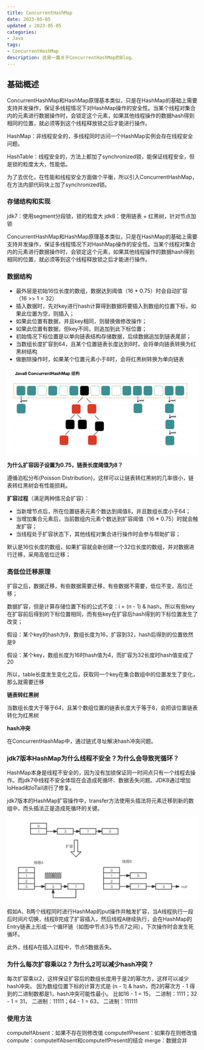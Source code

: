 ```yaml
---
title: ConcurrentHashMap
date: 2023-05-05
updated : 2023-05-05
categories: 
- Java
tags: 
- ConcurrentHashMap
description: 这是一篇关于ConcurrentHashMap的Blog。
---
```


## 基础概述

ConcurrentHashMap和HashMap原理基本类似，只是在HashMap的基础上需要支持并发操作，保证多线程情况下对HashMap操作的安全性。当某个线程对集合内的元素进行数据操作时，会锁定这个元素，如果其他线程操作的数据hash得到相同的位置，就必须等到这个线程释放锁之后才能进行操作。

HashMap：非线程安全的，多线程同时访问一个HashMap实例会存在线程安全问题。

HashTable：线程安全的，方法上都加了synchronized锁，能保证线程安全，但是锁的粒度太大，性能低。

为了去优化，在性能和线程安全方面做个平衡，所以引入ConcurrentHashMap，在方法内部代码块上加了synchronized锁。

### 存储结构和实现

jdk7：使用segment分段锁，锁的粒度大
jdk8：使用链表 + 红黑树，针对节点加锁

ConcurrentHashMap和HashMap原理基本类似，只是在HashMap的基础上需要支持并发操作，保证多线程情况下对HashMap操作的安全性。当某个线程对集合内的元素进行数据操作时，会锁定这个元素，如果其他线程操作的数据hash得到相同的位置，就必须等到这个线程释放锁之后才能进行操作。

### 数据结构

- 最外层是初始16位长度的数组，数据达到阈值（16 * 0.75）时会自动扩容（16 >> 1 = 32）
- 插入数据时，先对key进行hash计算得到数据将要插入到数组的位置下标，如果此位置为空，则插入；
- 如果此位置有数据，并且key相同，则替换做修改操作；
- 如果此位置有数据，但key不同，则追加到此下标位置；
- 初始情况下标位置是以单向链表结构存储数据，后续数据追加到链表尾部；
- 当数组长度扩容到64，且某个位置链表长度达到8时，会将单向链表转换为红黑树结构
- 做删除操作时，如果某个位置元素小于8时，会将红黑树转换为单向链表

![image-20230505223745252](ConcurrentHashMap/image-20230505223745252.png)

**为什么扩容因子设置为0.75，链表长度阈值为8？**

遵循泊松分布(Poisson Distribution)，这样可以让链表转红黑树的几率很小，链表转红黑树会有性能损耗。

**扩容过程**（满足两种情况会扩容）：

- 当新增节点后，所在位置链表元素个数达到阈值8，并且数组长度小于64；
- 当增加集合元素后，当前数组内元素个数达到扩容阈值（16 * 0.75）时就会触发扩容；
- 当线程处于扩容状态下，其他线程对集合进行操作时会参与帮助扩容；

默认是16位长度的数组，如果扩容就会新创建一个32位长度的数组，并对数据进行迁移，采用高低位迁移；

### 高低位迁移原理

扩容之后，数据迁移，有些数据需要迁移，有些数据不需要，低位不变，高位迁移；

数据扩容，但是计算存储位置下标的公式不变：i = (n - 1) & hash，所以有些key在扩容前后得到的下标位置相同，而有些key在扩容后hash得到的下标位置发生了改变；

假设：某个key的hash为9，数组长度为16，扩容到32，hash后得到的位置依然是9

假设：某个key，数组长度为16时hash值为4，而扩容为32长度时hash值变成了20

所以，table长度发生变化之后，获取同一个key在集合数组中的位置发生了变化，那么就需要迁移

**链表转红黑树**

当数组长度大于等于64，且某个数组位置的链表长度大于等于8，会把该位置链表转化为红黑树

**hash冲突**

在ConcurrentHashMap中，通过链式寻址解决hash冲突问题。

### jdk7版本HashMap为什么线程不安全？为什么会导致死循环？

HashMap本身是线程不安全的，因为没有加锁保证同一时间点只有一个线程去操作。而jdk7中线程不安全体现在会造成死循环、数据丢失问题。JDK8通过增加loHead和loTail进行了修复。

jdk7版本的HashMap扩容操作中，transfer方法使用头插法将元素迁移到新的数组中，而头插法正是造成死循环的关键。

![image-20230505223316740](ConcurrentHashMap/image-20230505223316740.png)

假如A、B两个线程同时进行HashMap的put操作并触发扩容，当A线程执行一段后时间片切换，线程B完成了扩容插入，然后线程A继续执行，会在HashMap的Entry链表上形成一个循环链（如图中节点3与节点7之间），下次操作时会发生死循环。

此外，线程A在插入过程中，节点5数据丢失。

### 为什么每次扩容乘以2？为什么2可以减少hash冲突？

每次扩容乘以2，这样保证扩容后的数组长度用于是2的幂次方，这样可以减少hash冲突。
因为数组位置下标的计算方式是 (n - 1) & hash，而2的幂次方 - 1 得到的二进制数都是1，hash冲突可能性最小。
比如16 - 1 = 15， 二进制：1111；32 - 1 = 31， 二进制：11111；64 - 1 = 63， 二进制：111111

### 使用方法

computeIfAbsent：如果不存在则修改值
computeIfPresent：如果存在则修改值
compute：computeIfAbsent和computeIfPresent的结合
merge：数据合并

